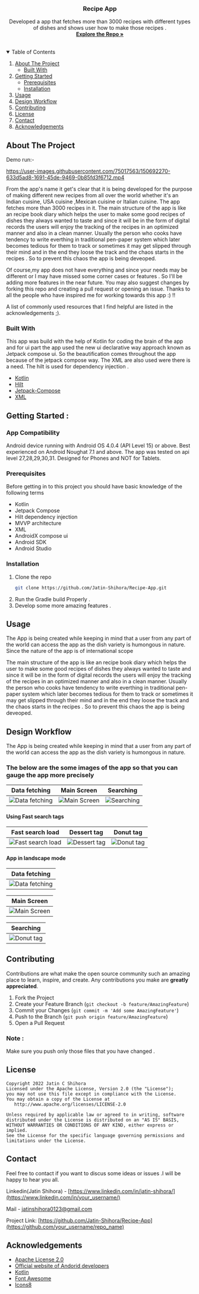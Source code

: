 <!-- PROJECT LOGO -->
<br />
<p align="center">
  <a href="https://github.com/Jatin-Shihora/Recipe-App">
  </a>

  <h3 align="center">Recipe App</h3>

  <p align="center">
    Developed a app that fetches more than 3000 recipes with different types of dishes and shows user how to make those recipes . 
    <br />
    <a href="https://github.com/Jatin-Shihora/Recipe-App"><strong>Explore the Repo »</strong></a>
    <br />
    <br />
  </p>
</p>

<!-- TABLE OF CONTENTS -->
<details open="open">
  <summary>Table of Contents</summary>
  <ol>
    <li>
      <a href="#about-the-project">About The Project</a>
      <ul>
        <li><a href="#built-with">Built With</a></li>
      </ul>
    </li>
    <li>
      <a href="#getting-started">Getting Started</a>
      <ul>
        <li><a href="#prerequisites">Prerequisites</a></li>
        <li><a href="#installation">Installation</a></li>
      </ul>
    </li>
    <li><a href="#usage">Usage</a></li>
    <li><a href="#design workflow">Design Workflow</a></li>
    <li><a href="#contributing">Contributing</a></li>
    <li><a href="#license">License</a></li>
    <li><a href="#contact">Contact</a></li>
    <li><a href="#acknowledgements">Acknowledgements</a></li>
  </ol>
</details>

<!-- ABOUT THE PROJECT -->

## About The Project

Demo run:-

https://user-images.githubusercontent.com/75017563/150692270-633d5ad8-1691-45de-9469-0b85fd3f6712.mp4

From the app's name it get's clear that it is being developed for the purpose of making different new recipes from all over the world whether it's an Indian cuisine, USA cuisine ,Mexican cuisine or Italian cuisine. The app fetches more than 3000 recipes in it. The main structure of the app is like an recipe book diary which helps the user to make some good recipes of dishes they always wanted to taste and since it will be in the form of digital records the users will enjoy the tracking of the recipes in an optimized manner and also in a clean manner. Usually the person who cooks have tendency to write everthing in traditional pen-paper system which later becomes tedious for them to track or sometimes it may get slipped through their mind and in the end they loose the track and the chaos starts in the recipes . So to prevent this chaos the app is being deveoped.

Of course,my app does not have everything and since your needs may be different or I may have missed some corner cases or features . So I'll be adding more features in the near future. You may also suggest changes by forking this repo and creating a pull request or opening an issue. Thanks to all the people who have inspired me for working towards this app :) !!

A list of commonly used resources that I find helpful are listed in the acknowledgements ;).

### Built With

This app was build with the help of Kotlin for coding the brain of the app and for ui part the app used the new ui declarative way approach known as Jetpack compose ui.
So the beautification comes throughout the app because of the jetpack compose way. The XML are also used were there is a need. The hilt is used for dependency injection .

- [Kotlin](https://kotlinlang.org/docs/android-overview.html)
- [Hilt](https://developer.android.com/training/dependency-injection/hilt-android)
- [Jetpack-Compose](https://developer.android.com/jetpack/compose/documentation)
- [XML](https://developer.mozilla.org/en-US/docs/Web/XML/XML_introduction)

<!-- GETTING STARTED -->

## Getting Started :

### App Compatibility

Android device running with Android OS 4.0.4 (API Level 15) or above. Best experienced on Android Noughat 7.1 and above. The app was tested on api level 27,28,29,30,31. Designed for Phones and NOT for Tablets.

### Prerequisites

Before getting in to this project you should have basic knowledge of the following terms

- Kotlin
- Jetpack Compose
- Hilt dependency injection
- MVVP architecture
- XML
- AndroidX compose ui
- Android SDK
- Android Studio

### Installation

1. Clone the repo
   ```sh
   git clone https://github.com/Jatin-Shihora/Recipe-App.git
   ```
2. Run the Gradle build Properly .
3. Develop some more amazing features .

<!-- USAGE EXAMPLES -->

## Usage

The App is being created while keeping in mind that a user from any part of the world can access the app as the dish variety is humongous in nature. Since the nature of the app is of international scope

The main structure of the app is like an recipe book diary which helps the user to make some good recipes of dishes they always wanted to taste and since it will be in the form of digital records the users will enjoy the tracking of the recipes in an optimized manner and also in a clean manner. Usually the person who cooks have tendency to write everthing in traditional pen-paper system which later becomes tedious for them to track or sometimes it may get slipped through their mind and in the end they loose the track and the chaos starts in the recipes . So to prevent this chaos the app is being deveoped.

<!-- Design Workflow -->

## Design Workflow

The App is being created while keeping in mind that a user from any part of the world can access the app as the dish variety is humongous in nature.

### The below are the some images of the app so that you can gauge the app more precisely

| Data fetching                                                                                                  | Main Screen                                                                                                                  | Searching                                                                                            |
| -------------------------------------------------------------------------------------------------------------- | ---------------------------------------------------------------------------------------------------------------------------- | ---------------------------------------------------------------------------------------------------- |
| ![Data fetching](https://github.com/Jatin-Shihora/Recipe-App/blob/main/Recipe%20App%20Images/First%20load.png) | ![Main Screen](https://github.com/Jatin-Shihora/Recipe-App/blob/main/Recipe%20App%20Images/Main%20screen%20with%20chips.png) | ![Searching](https://github.com/Jatin-Shihora/Recipe-App/blob/main/Recipe%20App%20Images/typing.png) |

#### Using Fast search tags

| Fast search load                                                                                                           | Dessert tag                                                                                                    | Donut tag                                                                                                  |
| -------------------------------------------------------------------------------------------------------------------------- | -------------------------------------------------------------------------------------------------------------- | ---------------------------------------------------------------------------------------------------------- |
| ![Fast search load](https://github.com/Jatin-Shihora/Recipe-App/blob/main/Recipe%20App%20Images/Dessert%20chip%20load.png) | ![Dessert tag](https://github.com/Jatin-Shihora/Recipe-App/blob/main/Recipe%20App%20Images/Dessert%20chip.png) | ![Donut tag](https://github.com/Jatin-Shihora/Recipe-App/blob/main/Recipe%20App%20Images/Donut%20chip.png) |

#### App in landscape mode

| Data fetching                                                                                                    |
| ---------------------------------------------------------------------------------------------------------------- |
| ![Data fetching](https://github.com/Jatin-Shihora/Recipe-App/blob/main/Recipe%20App%20Images/Landscape_load.png) |

| Main Screen                                                                                                    |
| -------------------------------------------------------------------------------------------------------------- |
| ![Main Screen](https://github.com/Jatin-Shihora/Recipe-App/blob/main/Recipe%20App%20Images/Landscape_Main.png) |

| Searching                                                                                                         |
| ----------------------------------------------------------------------------------------------------------------- |
| ![Donut tag](https://github.com/Jatin-Shihora/Recipe-App/blob/main/Recipe%20App%20Images/Landscap_donut_chip.png) |

<!-- CONTRIBUTING -->

## Contributing

Contributions are what make the open source community such an amazing place to learn, inspire, and create. Any contributions you make are **greatly appreciated**.

1. Fork the Project
2. Create your Feature Branch (`git checkout -b feature/AmazingFeature`)
3. Commit your Changes (`git commit -m 'Add some AmazingFeature'`)
4. Push to the Branch (`git push origin feature/AmazingFeature`)
5. Open a Pull Request

### **Note** :

Make sure you push only those files that you have changed .

<!-- LICENSE -->

## License

```
Copyright 2022 Jatin C Shihora
Licensed under the Apache License, Version 2.0 (the "License");
you may not use this file except in compliance with the License.
You may obtain a copy of the License at
   http://www.apache.org/licenses/LICENSE-2.0

Unless required by applicable law or agreed to in writing, software
distributed under the License is distributed on an "AS IS" BASIS,
WITHOUT WARRANTIES OR CONDITIONS OF ANY KIND, either express or implied.
See the License for the specific language governing permissions and
limitations under the License.
```

<!-- CONTACT -->

## Contact

Feel free to contact if you want to discus some ideas or issues .I will be happy to hear you all.

Linkedin(Jatin Shihora) - [https://www.linkedin.com/in/jatin-shihora/](https://www.linkedin.com/in/your_username/)

Mail - jatinshihora0123@gmail.com

Project Link: [https://github.com/Jatin-Shihora/Recipe-App](https://github.com/your_username/repo_name)

<!-- ACKNOWLEDGEMENTS -->

## Acknowledgements

- [ Apache License 2.0](http://www.apache.org/licenses/)
- [Official website of Andorid developers](https://developer.android.com/)
- [Kotlin](https://kotlinlang.org/docs/android-overview.html)
- [Font Awesome](https://fontawesome.com)
- [Icons8](https://icons8.com/)

<!-- MARKDOWN LINKS & IMAGES -->
<!-- https://www.markdownguide.org/basic-syntax/#reference-style-links -->
